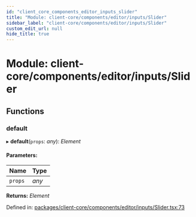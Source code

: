 ```yaml
---
id: "client_core_components_editor_inputs_slider"
title: "Module: client-core/components/editor/inputs/Slider"
sidebar_label: "client-core/components/editor/inputs/Slider"
custom_edit_url: null
hide_title: true
---
```


# Module: client-core/components/editor/inputs/Slider

## Functions

### default

▸ **default**(`props`: *any*): *Element*

#### Parameters:

Name | Type |
:------ | :------ |
`props` | *any* |

**Returns:** *Element*

Defined in: [packages/client-core/components/editor/inputs/Slider.tsx:73](https://github.com/xr3ngine/xr3ngine/blob/9d253dc38/packages/client-core/components/editor/inputs/Slider.tsx#L73)
